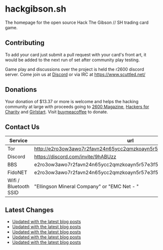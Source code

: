 # hackgibson.sh
The homepage for the open source Hack The Gibson // SH trading card game.


## Contributing

To add your card just submit a pull request with your card's front art, it would be added to the next run of set after community play testing.

Game play and discussions over the project is held the r2600 discord server. Come join us at [Discord](https://discord.com/invite/9hABUzz) or via IRC at https://www.scuttled.net/


## Donations

Your donation of $13.37 or more is welcome and helps the hacking community at large with proceeds going to [2600 Magazine](https://2600.com/), [Hackers for Charity](https://hackersforcharity.org) and [Girlstart](https://girlstart.org).  Visit [buymeacoffee](https://www.buymeacoffee.com/hackgibson.sh) to donate.


## Contact Us

Service | url
-|-
Tor | http://e2ro3ow3awo7r2favn24n65ycc2qmzkoayn5r57e3f56nvjwdcgg32ad.onion
Discord | https://discord.com/invite/9hABUzz
BBS | e2ro3ow3awo7r2favn24n65ycc2qmzkoayn5r57e3f56nvjwdcgg32ad.onion:23
FidoNET | e2ro3ow3awo7r2favn24n65ycc2qmzkoayn5r57e3f56nvjwdcgg32ad.onion:24554
Wifi / Bluetooth SSID | "Ellingson Mineral Company" or "EMC Net - <fidonet address>"

## Latest Changes
<!-- BLOG-POST-LIST:START -->
- [Updated with the latest blog posts](https://github.com/DFW2600/hackgibson.sh/commit/8b64bfe27264a3f252d6887406989e43a50a8844)
- [Updated with the latest blog posts](https://github.com/DFW2600/hackgibson.sh/commit/eea3f1e3763348b46da6eb4566ca5e84fc4067f0)
- [Updated with the latest blog posts](https://github.com/DFW2600/hackgibson.sh/commit/c5b376d045e07380168b0a6bf1c3c64cb57367c3)
- [Updated with the latest blog posts](https://github.com/DFW2600/hackgibson.sh/commit/95504fab0c1c166d138987925db7a3c091b9679f)
- [Updated with the latest blog posts](https://github.com/DFW2600/hackgibson.sh/commit/3984e2d2a0607375e5dd10d39f4709cbf0b7e655)
<!-- BLOG-POST-LIST:END -->
